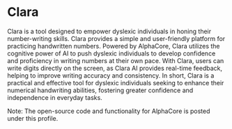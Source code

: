 # Clara

Clara is a tool designed to empower dyslexic individuals in honing their number-writing skills. Clara provides a simple and user-friendly platform for practicing handwritten numbers. Powered by AlphaCore, Clara utilizes the cognitive power of AI to push dyslexic individuals to develop confidence and proficiency in writing numbers at their own pace. With Clara, users can write digits directly on the screen, as Clara AI provides real-time feedback, helping to improve writing accuracy and consistency. In short, Clara is a practical and effective tool for dyslexic individuals seeking to enhance their numerical handwriting abilities, fostering greater confidence and independence in everyday tasks. 

Note: The open-source code and functionality for AlphaCore is posted under this profile.
